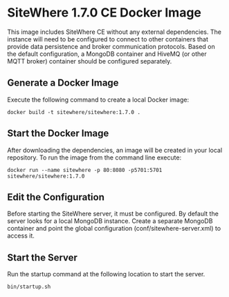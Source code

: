 # SiteWhere 1.7.0 CE Docker Image
This image includes SiteWhere CE without any external dependencies. The 
instance will need to be configured to connect to other containers
that provide data persistence and broker communication protocols.
Based on the default configuration, a MongoDB container and HiveMQ
(or other MQTT broker) container should be configured separately.

## Generate a Docker Image
Execute the following command to create a local Docker image:

```
docker build -t sitewhere/sitewhere:1.7.0 .
```

## Start the Docker Image
After downloading the dependencies, an image will be created in your
local repository. To run the image from the command line execute:

```
docker run --name sitewhere -p 80:8080 -p5701:5701 sitewhere/sitewhere:1.7.0
```

## Edit the Configuration
Before starting the SiteWhere server, it must be configured. By default
the server looks for a local MongoDB instance. Create a separate
MongoDB container and point the global configuration 
(conf/sitewhere-server.xml) to access it.

## Start the Server
Run the startup command at the following location to start the server.

```
bin/startup.sh
```
